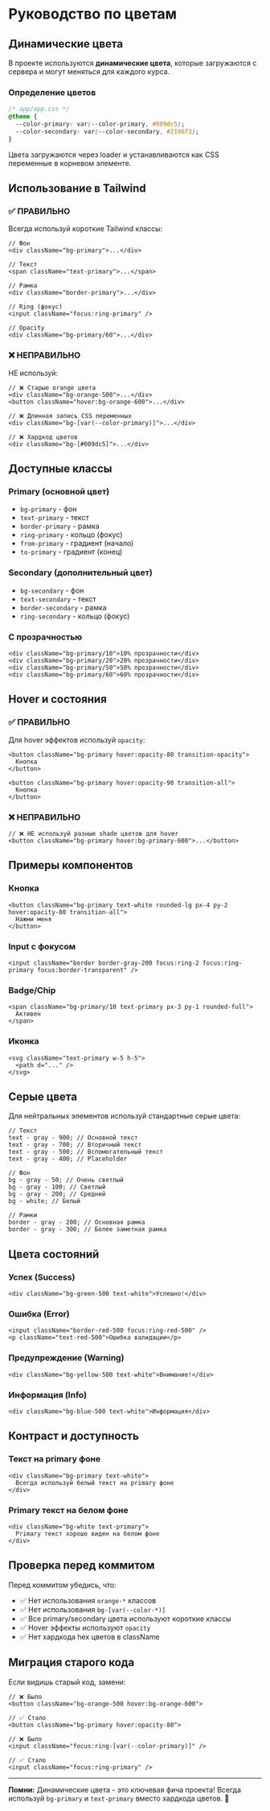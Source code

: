# Руководство по цветам

## Динамические цвета

В проекте используются **динамические цвета**, которые загружаются с сервера и могут меняться для каждого курса.

### Определение цветов

```css
/* app/app.css */
@theme {
  --color-primary: var(--color-primary, #009dc5);
  --color-secondary: var(--color-secondary, #2196f3);
}
```

Цвета загружаются через loader и устанавливаются как CSS переменные в корневом элементе.

## Использование в Tailwind

### ✅ ПРАВИЛЬНО

Всегда используй короткие Tailwind классы:

```tsx
// Фон
<div className="bg-primary">...</div>

// Текст
<span className="text-primary">...</span>

// Рамка
<div className="border-primary">...</div>

// Ring (фокус)
<input className="focus:ring-primary" />

// Opacity
<div className="bg-primary/60">...</div>
```

### ❌ НЕПРАВИЛЬНО

НЕ используй:

```tsx
// ❌ Старые orange цвета
<div className="bg-orange-500">...</div>
<button className="hover:bg-orange-600">...</div>

// ❌ Длинная запись CSS переменных
<div className="bg-[var(--color-primary)]">...</div>

// ❌ Хардкод цветов
<div className="bg-[#009dc5]">...</div>
```

## Доступные классы

### Primary (основной цвет)

- `bg-primary` - фон
- `text-primary` - текст
- `border-primary` - рамка
- `ring-primary` - кольцо (фокус)
- `from-primary` - градиент (начало)
- `to-primary` - градиент (конец)

### Secondary (дополнительный цвет)

- `bg-secondary` - фон
- `text-secondary` - текст
- `border-secondary` - рамка
- `ring-secondary` - кольцо (фокус)

### С прозрачностью

```tsx
<div className="bg-primary/10">10% прозрачности</div>
<div className="bg-primary/20">20% прозрачности</div>
<div className="bg-primary/50">50% прозрачности</div>
<div className="bg-primary/60">60% прозрачности</div>
```

## Hover и состояния

### ✅ ПРАВИЛЬНО

Для hover эффектов используй `opacity`:

```tsx
<button className="bg-primary hover:opacity-80 transition-opacity">
  Кнопка
</button>

<button className="bg-primary hover:opacity-90 transition-all">
  Кнопка
</button>
```

### ❌ НЕПРАВИЛЬНО

```tsx
// ❌ НЕ используй разные shade цветов для hover
<button className="bg-primary hover:bg-primary-600">...</button>
```

## Примеры компонентов

### Кнопка

```tsx
<button className="bg-primary text-white rounded-lg px-4 py-2 hover:opacity-80 transition-all">
  Нажми меня
</button>
```

### Input с фокусом

```tsx
<input className="border border-gray-200 focus:ring-2 focus:ring-primary focus:border-transparent" />
```

### Badge/Chip

```tsx
<span className="bg-primary/10 text-primary px-3 py-1 rounded-full">
  Активен
</span>
```

### Иконка

```tsx
<svg className="text-primary w-5 h-5">
  <path d="..." />
</svg>
```

## Серые цвета

Для нейтральных элементов используй стандартные серые цвета:

```tsx
// Текст
text - gray - 900; // Основной текст
text - gray - 700; // Вторичный текст
text - gray - 500; // Вспомогательный текст
text - gray - 400; // Placeholder

// Фон
bg - gray - 50; // Очень светлый
bg - gray - 100; // Светлый
bg - gray - 200; // Средний
bg - white; // Белый

// Рамки
border - gray - 200; // Основная рамка
border - gray - 300; // Более заметная рамка
```

## Цвета состояний

### Успех (Success)

```tsx
<div className="bg-green-500 text-white">Успешно!</div>
```

### Ошибка (Error)

```tsx
<input className="border-red-500 focus:ring-red-500" />
<p className="text-red-500">Ошибка валидации</p>
```

### Предупреждение (Warning)

```tsx
<div className="bg-yellow-500 text-white">Внимание!</div>
```

### Информация (Info)

```tsx
<div className="bg-blue-500 text-white">Информация</div>
```

## Контраст и доступность

### Текст на primary фоне

```tsx
<div className="bg-primary text-white">
  Всегда используй белый текст на primary фоне
</div>
```

### Primary текст на белом фоне

```tsx
<div className="bg-white text-primary">
  Primary текст хорошо виден на белом фоне
</div>
```

## Проверка перед коммитом

Перед коммитом убедись, что:

- ✅ Нет использования `orange-*` классов
- ✅ Нет использования `bg-[var(--color-*)]`
- ✅ Все primary/secondary цвета используют короткие классы
- ✅ Hover эффекты используют `opacity`
- ✅ Нет хардкода hex цветов в className

## Миграция старого кода

Если видишь старый код, замени:

```tsx
// ❌ Было
<button className="bg-orange-500 hover:bg-orange-600">

// ✅ Стало
<button className="bg-primary hover:opacity-80">

// ❌ Было
<input className="focus:ring-[var(--color-primary)]" />

// ✅ Стало
<input className="focus:ring-primary" />
```

---

**Помни:** Динамические цвета - это ключевая фича проекта! Всегда используй `bg-primary` и `text-primary` вместо хардкода цветов. 🎨
